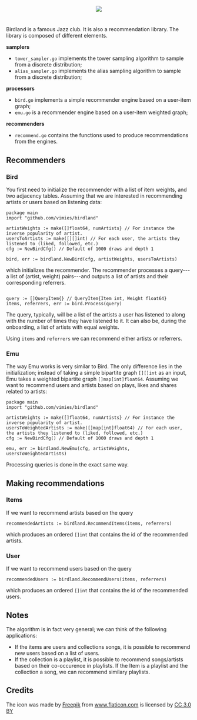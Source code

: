 <p align="center">
  <img src="https://raw.githubusercontent.com/rlouf/birdland/master/media/birdland.png?token=AA5UP5EFQWUPLZYDB3E2WYK46JAL2">
</p>

#

Birdland is a famous Jazz club. It is also a recommendation library. The library is composed of different elements.

**samplers**
- `tower_sampler.go` implements the tower sampling algorithm to sample from a discrete distribution;
- `alias_sampler.go` implements the alias sampling algorithm to sample from a discrete distribution;

**processors**
- `bird.go` implements a simple recommender engine based on a user-item graph;
- `emu.go` is a recommender engine based on a user-item weighted graph;

**recommenders**
- `recommend.go` contains the functions used to produce recommendations from the engines.


## Recommenders

### Bird

You first need to initialize the recommender with a list of item weights, and two adjacency tables. Assuming
that we are interested in recommending artists or users based on listening data:

```golang
package main
import "github.com/vimies/birdland"

artistWeights := make([]float64, numArtists} // For instance the inverse popularity of artist.
usersToArtists := make([][]int) // For each user, the artists they listened to (liked, followed, etc.)
cfg := NewBirdCfg() // Default of 1000 draws and depth 1

bird, err := birdland.NewBird(cfg, artistWeights, usersToArtists)
```

which initializes the recommender. The recommender processes a query---a list of (artist, weight) pairs---and
outputs a list of artists and their corresponding referrers.

```golang

query := []QueryItem{} // QueryItem{Item int, Weight float64}
items, referrers, err := bird.Process(query)
```

The query, typically, will be a list of the artists a user has listened to along with the number of times they
have listened to it. It can also be, during the onboarding, a list of artists with equal weights. 

Using `items` and `referrers` we can recommend either artists or referrers.

### Emu

The way Emu works is very similar to Bird. The only difference lies in the initialization; instead of taking a
simple bipartite graph `[][]int` as an input, Emu takes a weighted bipartite graph `[]map[int]float64`.
Assuming we want to recommend users and artists based on plays, likes and shares related to artists:

```golang
package main
import "github.com/vimies/birdland"

artistWeights := make([]float64, numArtists} // For instance the inverse popularity of artist.
usersToWeightedArtists := make([]map[int]float64) // For each user, the artists they listened to (liked, followed, etc.)
cfg := NewBirdCfg() // Default of 1000 draws and depth 1

emu, err := birdland.NewEmu(cfg, artistWeights, usersToWeightedArtists)
```

Processing queries is done in the exact same way.

## Making recommendations

### Items

If we want to recommend artists based on the query

```golang
recommendedArtists := birdland.RecommendItems(items, referrers)
```

which produces an ordered `[]int` that contains the id of the recommended artists. 

### User

If we want to recommend users based on the query

```golang
recommendedUsers := birdland.RecommendUsers(items, referrers)
```

which produces an ordered `[]int` that contains the id of the recommended users. 

## Notes

The algorithm is in fact very general; we can think of the following applications:

- If the items are users and collections songs, it is possible to recommend new users based on a list of
  users.
- If the collection is a playlist, it is possible to recommend songs/artists based on their co-occurence in
  playlists. If the Item is a playlist and the collection a song, we can recommend similary playlists.
  
 
## Credits

The icon was made by <a href="https://www.freepik.com/?__hstc=57440181.3c24109fd911bedc6428debe60ee2cde.1558556981649.1558556981649.1558556981649.1&__hssc=57440181.6.1558556981649&__hsfp=4016125896" title="Freepik">Freepik</a> from <a href="https://www.flaticon.com/" 			    title="Flaticon">www.flaticon.com</a> is licensed by <a href="http://creativecommons.org/licenses/by/3.0/" 			    title="Creative Commons BY 3.0" target="_blank">CC 3.0 BY
